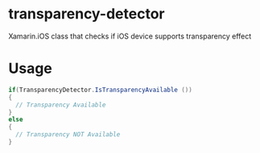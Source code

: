 # transparency-detector
Xamarin.iOS class that checks if iOS device supports transparency effect

# Usage

```c#
if(TransparencyDetector.IsTransparencyAvailable ())
{
  // Transparency Available
}
else
{
  // Transparency NOT Available
}
```
